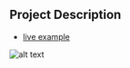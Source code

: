 ## Project Description

- [live example](https://learning-zone.github.io/website-templates/half-slider)

![alt text](https://github.com/learning-zone/website-templates/blob/master/assets/half-slider.png "half-slider")
